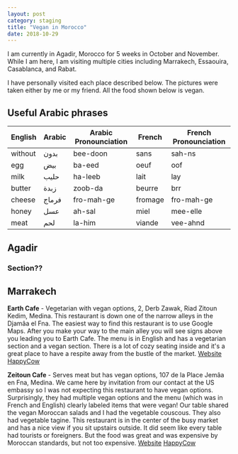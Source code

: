 ```yaml
---
layout: post
category: staging
title: "Vegan in Morocco"
date: 2018-10-29
---
```


I am currently in Agadir, Morocco for 5 weeks in October and November.
While I am here, I am visiting multiple cities including Marrakech, Essaouira, Casablanca, and Rabat.

I have personally visited each place described below.  The pictures were taken either by me or my friend.  All the food shown below is vegan.

## Useful Arabic phrases

| English | Arabic | Arabic Pronounciation | French  | French Pronounciation |
|---------|--------|-----------------------|---------|-----------------------|
| without | بدون   | bee-doon              | sans    | sah-ns                |
| egg     | بيض    | ba-eed                | oeuf    | oof                   |
| milk    | حليب   | ha-leeb               | lait    | lay                   |
| butter  | زبدة   | zoob-da               | beurre  | brr                   |
| cheese  | فرماج  | fro-mah-ge            | fromage | fro-mah-ge            |
| honey   | عسل    | ah-sal                | miel    | mee-elle              |
| meat    | لحم    | la-him                | viande  | vee-ahnd              |

## Agadir

### Section??

      
## Marrakech
**Earth Cafe** - Vegetarian with vegan options, 2, Derb Zawak, Riad Zitoun Kedim, Medina.
This restaurant is down one of the narrow alleys in the Djamâa el Fna.  The easiest way to find this restaurant is to use Google Maps.  After you make your way to the main alley you will see signs above you leading you to Earth Cafe.  The menu is in English and has a vegetarian section and a vegan section.  There is a lot of cozy seating inside and it's a great place to have a respite away from the bustle of the market. 
[Website](http://www.earthcafemarrakech.com/) [HappyCow](https://www.happycow.net/reviews/earth-cafe-marrakech-13178)

**Zeitoun Cafe** - Serves meat but has vegan options, 107 de la Place Jemâa en Fna, Medina.
We came here by invitation from our contact at the US embassy so I was not expecting this restaurant to have vegan options.  Surprisingly, they had multiple vegan options and the menu (which was in French and English) clearly labeled items that were vegan!  Our table shared the vegan Moroccan salads and I had the vegetable couscous.  They also had vegetable tagine.  This restaurant is in the center of the busy market and has a nice view if you sit upstairs outside.  It did seem like every table had tourists or foreigners.  But the food was great and was expensive by Moroccan standards, but not too expensive.
[Website](https://www.zeitouncafe.com/en/) [HappyCow](https://www.happycow.net/reviews/zeitoun-cafe-marrakech-88282)
